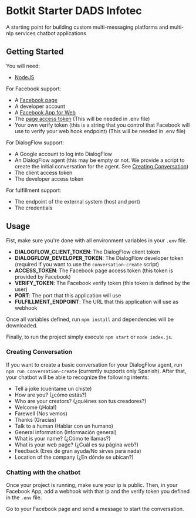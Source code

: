 # Botkit Starter DADS Infotec
A starting point for building custom multi-messaging platforms and multi-nlp services chatbot applications

## Getting Started
You will need:
- [NodeJS](https://nodejs.org/es/)

For Facebook support:
- A [Facebook page](https://www.facebook.com/pages/create/)
- A developer account
- A [Facebook App for Web](https://developers.facebook.com/quickstarts/?platform=web)
- The [page access token](https://developers.facebook.com/docs/messenger-platform/guides/setup#page_access_token) (This will be needed in .env file)
- Your own verify token (this is a string that you control that Facebook will use to verify your web hook endpoint) (This will be needed in .env file)

For DialogFlow support:
- A Google account to log into DialogFlow
- An DialogFlow agent (this may be empty or not. We provide a script to create the initial conversation for the agent. See [Creating Conversation](#creating-conversation))
- The client access token
- The developer access token

For fulfillment support:
- The endpoint of the external system (host and port)
- The credentials

## Usage
Fist, make sure you're done with all environment variables in your `.env` file.

- **DIALOGFLOW_CLIENT_TOKEN**: The DialogFlow client token
- **DIALOGFLOW_DEVELOPER_TOKEN**: The DialogFlow developer token (required if you want to use the `conversation-create` script)
- **ACCESS_TOKEN**: The Facebook page access token (this token is provided by Facebook)
- **VERIFY_TOKEN**: The Facebook verify token (this token is defined by the user)
- **PORT**: The port that this application will use
- **FULFILLMENT_ENDPOINT**: The URL that this application will use as webhook

Once all variables defined, run `npm install` and dependencies will be downloaded.

Finally, to run the project simply execute `npm start` or `node index.js`.

### Creating Conversation

If you want to create a basic conversation for your DialogFlow agent, run `npm run conversation-create` (currently supports only Spanish).
After that, your chatbot will be able to recognize the following intents:
- Tell a joke (cuéntame un chiste)
- How are you? (¿cómo estás?)
- Who are your creators? (¿quiénes son tus creadores?)
- Welcome (¡Hola!)
- Farewell (Nos vemos)
- Thanks (Gracias)
- Talk to a human (Hablar con un humano)
- General information (Información general)
- What is your name? (¿Cómo te llamas?)
- What is your web page? (¿Cuál es su página web?)
- Feedback (Eres de gran ayuda/No sirves para nada)
- Location of the company (¿En dónde se ubican?)

### Chatting with the chatbot
Once your project is running, make sure your ip is public. Then, in your Facebook App, add a webhook with that ip and the verify token you defined in the `.env` file.

Go to your Facebook page and send a message to start the conversation.
